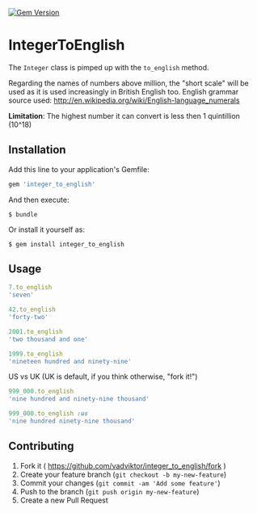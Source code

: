 [![Gem Version](https://badge.fury.io/rb/integer_to_english.svg)](http://badge.fury.io/rb/integer_to_english)

# IntegerToEnglish

The ```Integer``` class is pimped up with the ```to_english``` method.

Regarding the names of numbers above million, the "short scale" will be used as it is used increasingly in British English too.
English grammar source used: http://en.wikipedia.org/wiki/English-language_numerals

**Limitation**: The highest number it can convert is less then 1 quintillion (10^18)

## Installation

Add this line to your application's Gemfile:

```ruby
gem 'integer_to_english'
```

And then execute:

    $ bundle

Or install it yourself as:

    $ gem install integer_to_english

## Usage

```ruby
7.to_english
'seven'
```

```ruby
42.to_english
'forty-two'
```

```ruby
2001.to_english
'two thousand and one'
```

```ruby
1999.to_english
'nineteen hundred and ninety-nine'
```

US vs UK (UK is default, if you think otherwise, "fork it!")

```ruby
999_000.to_english
'nine hundred and ninety-nine thousand'
```

```ruby
999_000.to_english :us
'nine hundred ninety-nine thousand'
```

## Contributing

1. Fork it ( https://github.com/vadviktor/integer_to_english/fork )
2. Create your feature branch (`git checkout -b my-new-feature`)
3. Commit your changes (`git commit -am 'Add some feature'`)
4. Push to the branch (`git push origin my-new-feature`)
5. Create a new Pull Request
